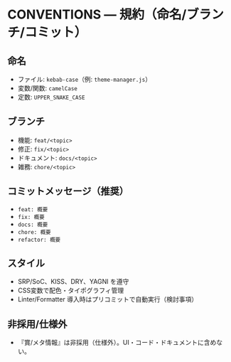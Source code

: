# CONVENTIONS — 規約（命名/ブランチ/コミット）

## 命名
- ファイル: `kebab-case`（例: `theme-manager.js`）
- 変数/関数: `camelCase`
- 定数: `UPPER_SNAKE_CASE`

## ブランチ
- 機能: `feat/<topic>`
- 修正: `fix/<topic>`
- ドキュメント: `docs/<topic>`
- 雑務: `chore/<topic>`

## コミットメッセージ（推奨）
- `feat: 概要`
- `fix: 概要`
- `docs: 概要`
- `chore: 概要`
- `refactor: 概要`

## スタイル
- SRP/SoC、KISS、DRY、YAGNI を遵守
- CSS変数で配色・タイポグラフィ管理
- Linter/Formatter 導入時はプリコミットで自動実行（検討事項）

## 非採用/仕様外
- 『賞/メタ情報』は非採用（仕様外）。UI・コード・ドキュメントに含めない。

